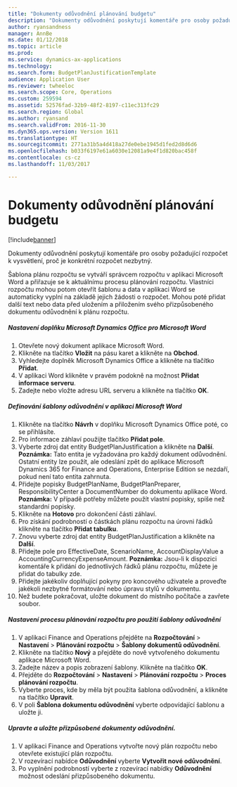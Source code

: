 ```yaml
---
title: "Dokumenty odůvodnění plánování budgetu"
description: "Dokumenty odůvodnění poskytují komentáře pro osoby požadující rozpočet k vysvětlení, proč je konkrétní rozpočet nezbytný."
author: ryansandness
manager: AnnBe
ms.date: 01/12/2018
ms.topic: article
ms.prod: 
ms.service: dynamics-ax-applications
ms.technology: 
ms.search.form: BudgetPlanJustificationTemplate
audience: Application User
ms.reviewer: twheeloc
ms.search.scope: Core, Operations
ms.custom: 259594
ms.assetid: 52576fad-32b9-48f2-8197-c11ec313fc29
ms.search.region: Global
ms.author: ryansand
ms.search.validFrom: 2016-11-30
ms.dyn365.ops.version: Version 1611
ms.translationtype: HT
ms.sourcegitcommit: 2771a31b5a4d418a27de0ebe1945d1fed2d8d6d6
ms.openlocfilehash: b033f6197e61a6030e12081a9e4f1d820bac458f
ms.contentlocale: cs-cz
ms.lasthandoff: 11/03/2017

---
```


# <a name="budget-planning-justification-documents"></a>Dokumenty odůvodnění plánování budgetu

[!include[banner](../includes/banner.md)]


Dokumenty odůvodnění poskytují komentáře pro osoby požadující rozpočet k vysvětlení, proč je konkrétní rozpočet nezbytný. 

Šablona plánu rozpočtu se vytváří správcem rozpočtu v aplikaci Microsoft Word a přiřazuje se k aktuálnímu procesu plánování rozpočtu. Vlastníci rozpočtu mohou potom otevřít šablonu a data v aplikaci Word se automaticky vyplní na základě jejich žádosti o rozpočet. Mohou poté přidat další text nebo data před uložením a přiložením svého přizpůsobeného dokumentu odůvodnění k plánu rozpočtu.

##### <a name="set-up-microsoft-dynamics-office-add-in-for-microsoft-word"></a>Nastavení doplňku Microsoft Dynamics Office pro Microsoft Word

1.  Otevřete nový dokument aplikace Microsoft Word.
2.  Klikněte na tlačítko **Vložit** na pásu karet a klikněte na **Obchod**.
3.  Vyhledejte doplněk Microsoft Dynamics Office a klikněte na tlačítko **Přidat**.
4.  V aplikaci Word klikněte v pravém podokně na možnost **Přidat informace serveru**.
5.  Zadejte nebo vložte adresu URL serveru a klikněte na tlačítko **OK**.

##### <a name="define-the-justification-template-in-microsoft-word"></a>Definování šablony odůvodnění v aplikaci Microsoft Word

1.  Klikněte na tlačítko **Návrh** v doplňku Microsoft Dynamics Office poté, co se přihlásíte.
2.  Pro informace záhlaví použijte tlačítko **Přidat pole**.
3.  Vyberte zdroj dat entity BudgetPlanJustification a klikněte na **Další**. **Poznámka:** Tato entita je vyžadována pro každý dokument odůvodnění. Ostatní entity lze použít, ale odeslání zpět do aplikace Microsoft Dynamics 365 for Finance and Operations, Enterprise Edition se nezdaří, pokud není tato entita zahrnuta.
4.  Přidejte popisky BudgetPlanName, BudgetPlanPreparer, ResponsibilityCenter a DocumentNumber do dokumentu aplikace Word. **Poznámka:** V případě potřeby můžete použít vlastní popisky, spíše než standardní popisky.
5.  Klikněte na **Hotovo** pro dokončení části záhlaví.
6.  Pro získání podrobností o částkách plánu rozpočtu na úrovni řádků klikněte na tlačítko **Přidat tabulku**.
7.  Znovu vyberte zdroj dat entity BudgetPlanJustification a klikněte na **Další**.
8.  Přidejte pole pro EffectiveDate, ScenarioName, AccountDisplayValue a AccountingCurrencyExpenseAmount. **Poznámka:** Jsou-li k dispozici komentáře k přidání do jednotlivých řádků plánu rozpočtu, můžete je přidat do tabulky zde.
9.  Přidejte jakékoliv doplňující pokyny pro koncového uživatele a proveďte jakékoli nezbytné formátování nebo úpravu stylů v dokumentu.
10. Než budete pokračovat, uložte dokument do místního počítače a zavřete soubor.

##### <a name="set-up-the-budget-planning-process-to-use-the-justification-template"></a>Nastavení procesu plánování rozpočtu pro použití šablony odůvodnění

1.  V aplikaci Finance and Operations přejděte na **Rozpočtování** &gt; **Nastavení** &gt; **Plánování rozpočtu** &gt; **Šablony dokumentů odůvodnění**.
2.  Klikněte na tlačítko **Nový** a přejděte do nově vytvořeného dokumentu aplikace Microsoft Word.
3.  Zadejte název a popis zobrazení šablony. Klikněte na tlačítko **OK**.
4.  Přejděte do **Rozpočtování** &gt; **Nastavení** &gt; **Plánování** **rozpočtu** &gt; **Proces plánování rozpočtu**.
5.  Vyberte proces, kde by měla být použita šablona odůvodnění, a klikněte na tlačítko **Upravit**.
6.  V poli **Šablona dokumentu odůvodnění** vyberte odpovídající šablonu a uložte ji.

##### <a name="edit-and-save-personalized-justification-documents"></a>Upravte a uložte přizpůsobené dokumenty odůvodnění.

1.  V aplikaci Finance and Operations vytvořte nový plán rozpočtu nebo otevřete existující plán rozpočtu.
2.  V rozevírací nabídce **Odůvodnění** vyberte **Vytvořit nové odůvodnění**.
3.  Po vyplnění podrobností vyberte z rozevírací nabídky **Odůvodnění** možnost odeslání přizpůsobeného dokumentu.





